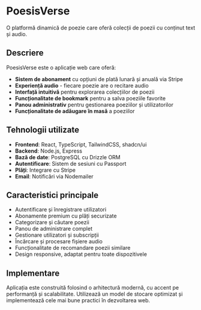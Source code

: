 # PoesisVerse

O platformă dinamică de poezie care oferă colecții de poezii cu conținut text și audio.

## Descriere

PoesisVerse este o aplicație web care oferă:

- **Sistem de abonament** cu opțiuni de plată lunară și anuală via Stripe
- **Experiență audio** - fiecare poezie are o recitare audio
- **Interfață intuitivă** pentru explorarea colecțiilor de poezii
- **Funcționalitate de bookmark** pentru a salva poeziile favorite
- **Panou administrativ** pentru gestionarea poeziilor și utilizatorilor
- **Funcționalitate de adăugare în masă** a poeziilor

## Tehnologii utilizate

- **Frontend**: React, TypeScript, TailwindCSS, shadcn/ui
- **Backend**: Node.js, Express
- **Bază de date**: PostgreSQL cu Drizzle ORM
- **Autentificare**: Sistem de sesiuni cu Passport
- **Plăți**: Integrare cu Stripe
- **Email**: Notificări via Nodemailer

## Caracteristici principale

- Autentificare și înregistrare utilizatori
- Abonamente premium cu plăți securizate
- Categorizare și căutare poezii
- Panou de administrare complet
- Gestionare utilizatori și subscripții
- Încărcare și procesare fișiere audio
- Funcționalitate de recomandare poezii similare
- Design responsive, adaptat pentru toate dispozitivele

## Implementare

Aplicația este construită folosind o arhitectură modernă, cu accent pe performanță și scalabilitate. Utilizează un model de stocare optimizat și implementează cele mai bune practici în dezvoltarea web.